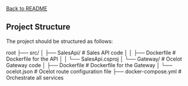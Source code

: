 [Back to README](./readme.md)

## Project Structure

The project should be structured as follows:

root
├── src/
│ ├── SalesApi/ 		# Sales API code
│ │ ├── Dockerfile 		# Dockerfile for the API
│ │ └── SalesApi.csproj
│ └── Gateway/ 			# Ocelot Gateway code
│ ├── Dockerfile 		# Dockerfile for the Gateway
│ └── ocelot.json 		# Ocelot route configuration file
├── docker-compose.yml 	# Orchestrate all services
